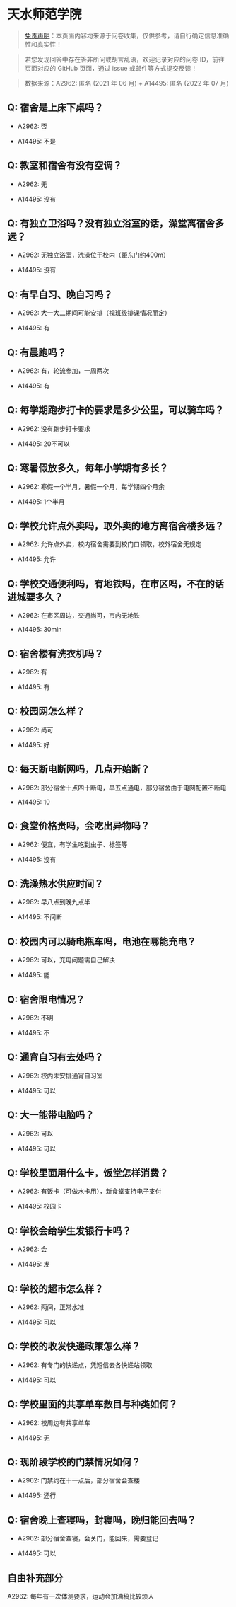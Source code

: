 # 天水师范学院

> [免责声明](https://colleges.chat/#_3)：本页面内容均来源于问卷收集，仅供参考，请自行确定信息准确性和真实性！

> 若您发现回答中存在答非所问或胡言乱语，欢迎记录对应的问卷 ID，前往页面对应的 GitHub 页面，通过 issue 或邮件等方式提交反馈！

> 数据来源：A2962: 匿名 (2021 年 06 月) + A14495: 匿名 (2022 年 07 月)

## Q: 宿舍是上床下桌吗？

- A2962: 否

- A14495: 不是

## Q: 教室和宿舍有没有空调？

- A2962: 无

- A14495: 没有

## Q: 有独立卫浴吗？没有独立浴室的话，澡堂离宿舍多远？

- A2962: 无独立浴室，洗澡位于校内（距东门约400m）

- A14495: 没有

## Q: 有早自习、晚自习吗？

- A2962: 大一大二期间可能安排（视班级排课情况而定）

- A14495: 有

## Q: 有晨跑吗？

- A2962: 有，轮流参加，一周两次

- A14495: 有

## Q: 每学期跑步打卡的要求是多少公里，可以骑车吗？

- A2962: 没有跑步打卡要求

- A14495: 20不可以

## Q: 寒暑假放多久，每年小学期有多长？

- A2962: 寒假一个半月，暑假一个月，每学期四个月余

- A14495: 1个半月

## Q: 学校允许点外卖吗，取外卖的地方离宿舍楼多远？

- A2962: 允许点外卖，校内宿舍需要到校门口领取，校外宿舍无规定

- A14495: 允许

## Q: 学校交通便利吗，有地铁吗，在市区吗，不在的话进城要多久？

- A2962: 在市区周边，交通尚可，市内无地铁

- A14495: 30min

## Q: 宿舍楼有洗衣机吗？

- A2962: 有

- A14495: 有

## Q: 校园网怎么样？

- A2962: 尚可

- A14495: 好

## Q: 每天断电断网吗，几点开始断？

- A2962: 部分宿舍十点四十断电，早五点通电，部分宿舍由于电网配置不断电

- A14495: 10

## Q: 食堂价格贵吗，会吃出异物吗？

- A2962: 便宜，有学生吃到虫子、标签等

- A14495: 没有

## Q: 洗澡热水供应时间？

- A2962: 早八点到晚九点半

- A14495: 不间断

## Q: 校园内可以骑电瓶车吗，电池在哪能充电？

- A2962: 可以，充电问题需自己解决

- A14495: 能

## Q: 宿舍限电情况？

- A2962: 不明

- A14495: 不

## Q: 通宵自习有去处吗？

- A2962: 校内未安排通宵自习室

- A14495: 可以

## Q: 大一能带电脑吗？

- A2962: 可以

- A14495: 可以

## Q: 学校里面用什么卡，饭堂怎样消费？

- A2962: 有饭卡（可做水卡用），新食堂支持电子支付

- A14495: 校园卡

## Q: 学校会给学生发银行卡吗？

- A2962: 会

- A14495: 发

## Q: 学校的超市怎么样？

- A2962: 两间，正常水准

- A14495: 可以

## Q: 学校的收发快递政策怎么样？

- A2962: 有专门的快递点，凭短信去各快递站领取

- A14495: 可以

## Q: 学校里面的共享单车数目与种类如何？

- A2962: 校周边有共享单车

- A14495: 无

## Q: 现阶段学校的门禁情况如何？

- A2962: 门禁约在十一点后，部分宿舍会查楼

- A14495: 还行

## Q: 宿舍晚上查寝吗，封寝吗，晚归能回去吗？

- A2962: 部分宿舍查寝，会关门，能回来，需要登记

- A14495: 可以

## 自由补充部分

A2962: 每年有一次体测要求，运动会加油稿比较烦人